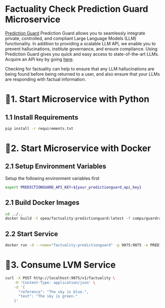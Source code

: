 # Factuality Check Prediction Guard Microservice

[Prediction Guard](https://docs.predictionguard.com) Prediction Guard allows you to seamlessly integrate private, controlled, and compliant Large Language Models (LLM) functionality. In addition to providing a scalable LLM API, we enable you to prevent hallucinations, institute governance, and ensure compliance. Using Prediction Guard gives you quick and easy access to state-of-the-art LLMs. Acquire an API key by going [here](https://mailchi.mp/predictionguard/getting-started).

Checking for factuality can help to ensure that any LLM hallucinations are being found before being returned to a user, and also ensure that your LLMs are responding with factual information.

# 🚀1. Start Microservice with Python

## 1.1 Install Requirements

```bash
pip install -r requirements.txt
```

# 🚀2. Start Microservice with Docker

## 2.1 Setup Environment Variables

Setup the following environment variables first

```bash
export PREDICTIONGUARD_API_KEY=${your_predictionguard_api_key}
```

## 2.1 Build Docker Images

```bash
cd ../..
docker build -t opea/factuality-predictionguard:latest -f comps/guardrails/factuality/predictionguard/docker/Dockerfile .
```

## 2.2 Start Service

```bash
docker run -d --name="factuality-predictionguard" -p 9075:9075 -e PREDICTIONGUARD_API_KEY=$PREDICTIONGUARD_API_KEY opea/factuality_predictionguard:latest
```

# 🚀3. Consume LVM Service

```bash
curl -X POST http://localhost:9075/v1/factuality \
    -H 'Content-Type: application/json' \
    -d '{
      "reference": "The sky is blue.",
      "text": "The sky is green."
    }' 
```